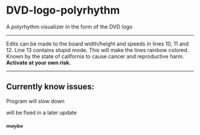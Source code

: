 <h1>DVD-logo-polyrhythm</h1>
A polyrhythm visualizer in the form of the DVD logo
<hr>
Edits can be made to the board width/height and speeds in lines 10, 11 and 12.
Line 13 contains stupid mode. This will make the lines rainbow colored. Known by the state of california to cause cancer and reproductive harm. <strong>Activate at your own risk.</strong>
<hr>
<h2>Currently know issues:</h2>
<p> Program will slow down</p>
will be fixed in a later update <strike><h6>maybe</h6></strike>
